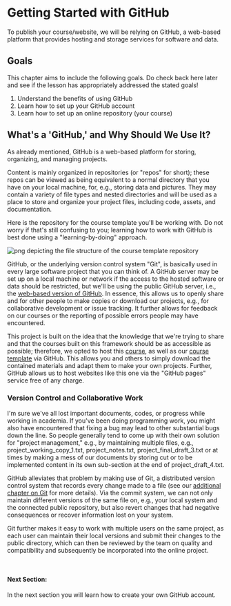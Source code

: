 # Getting Started with GitHub

To publish your course/website, we will be relying on GitHub, a web-based platform that provides hosting and storage services for software and data. 

## Goals

This chapter aims to include the following goals. Do check back here later and see if the lesson has appropriately addressed the stated goals!

1. Understand the benefits of using GitHub
2. Learn how to set up your GitHub account
3. Learn how to set up an online repository (your course)

## What's a 'GitHub,' and Why Should We Use It?

As already mentioned, GitHub is a web-based platform for storing, organizing, and managing projects.

Content is mainly organized in repositories (or "repos" for short); these repos can be viewed as being equivalent to a normal directory that you have on your local machine, for, e.g., storing data and pictures. They may contain a variety of file types and nested directories and will be used as a place to store and organize your project files, including code, assets, and documentation.

Here is the repository for the course template you'll be working with. Do not worry if that's still confusing to you; learning how to work with GitHub is best done using a "learning-by-doing" approach.

![png depicting the file structure of the course template repository](../../static/template_structure.png)

GitHub, or the underlying version control system "Git", is basically used in every large software project that you can think of. A GitHub server may be set up on a local machine or network if the access to the hosted software or data should be restricted, but we'll be using the public GitHub server, i.e., the [web-based version of GitHub](https://github.com). In essence, this allows us to openly share and for other people to make copies or download our projects, e.g., for collaborative development or issue tracking. It further allows for feedback on our courses or the reporting of possible errors people may have encountered.

This project is built on the idea that the knowledge that we're trying to share and that the courses built on this framework should be as accessible as possible; therefore, we opted to host this [course](https://github.com/DiLER-Digitell/tutorial_jupyter_books), as well as our [course template](https://github.com/DiLER-Digitell/Course-template) via GitHub. This allows you and others to simply download the contained materials and adapt them to make your own projects. Further, GitHub allows us to host websites like this one via the "GitHub pages" service free of any charge.

### Version Control and Collaborative Work

I'm sure we've all lost important documents, codes, or progress while working in academia. If you've been doing programming work, you might also have encountered that fixing a bug may lead to other substantial bugs down the line. 
So people generally tend to come up with their own solution for "project management," e.g., by maintaining multiple files, e.g., project_working_copy_1.txt, project_notes.txt,  project_final_draft_3.txt or at times by making a mess of our documents by storing cut or to be implemented content in its own sub-section at the end of project_draft_4.txt.

GitHub alleviates that problem by making use of Git, a distributed version control system that records every change made to a file (see our [additional chapter on Git](../additional/git/intro) for more details). Via the commit system, we can not only maintain different versions of the same file on, e.g., your local system and the connected public repository, but also revert changes that had negative consequences or recover information lost on your system.

Git further makes it easy to work with multiple users on the same project, as each user can maintain their local versions and submit their changes to the public directory, which can then be reviewed by the team on quality and compatibility and subsequently be incorporated into the online project.

<br>

#### Next Section: 

In the next section you will learn how to create your own GitHub account.

